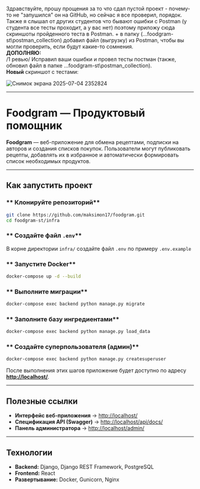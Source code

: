 Здравствуйте, прошу прощения за то что сдал пустой проект - почему-то не "запушился" он на GitHub, но сейчас я все проверил, порядок. Также я слышал от других студентов что бывают ошибки с Postman (у студента все тесты проходит, а у вас нет) поэтому приложу сюда скриншоты пройденного теста в Postman. + в папку (...foodgram-st\postman_collection) добавил файл (выгрузку) из Postman, чтобы вы могли проверить, если будут какие-то сомнения.  
**ДОПОЛНЯЮ:**  
/1 ревью/ Исправил ваши ошибки и провел тесты постман (также, обновил файл в папке ...foodgram-st\postman_collection).  
**Новый** скриншот с тестами:

![Снимок экрана 2025-07-04 2352824](https://github.com/user-attachments/assets/638b839a-d89b-44af-b5d4-fc84a8af9090)

---
# **Foodgram — Продуктовый помощник**

**Foodgram** — веб-приложение для обмена рецептами, подписки на авторов и создания списков покупок. Пользователи могут публиковать рецепты, добавлять их в избранное и автоматически формировать список необходимых продуктов.

---

##  **Как запустить проект**

### ** Клонируйте репозиторий**
```sh
git clone https://github.com/maksimon17/foodgram.git
cd foodgram-st/infra
```

### ** Создайте файл `.env`**
В корне директории `infra/` создайте файл `.env` по примеру `.env.example`

### ** Запустите Docker**
```sh
docker-compose up -d --build
```

### ** Выполните миграции**
```sh
docker-compose exec backend python manage.py migrate
```

### ** Заполните базу ингредиентами**
```sh
docker-compose exec backend python manage.py load_data
```

### ** Создайте суперпользователя (админ)**
```sh
docker-compose exec backend python manage.py createsuperuser
```

После выполнения этих шагов приложение будет доступно по адресу **[http://localhost/](http://localhost/)**.

---

## **Полезные ссылки**

- **Интерфейс веб-приложения** → [http://localhost/](http://localhost/)
- **Спецификация API (Swagger)** → [http://localhost/api/docs/](http://localhost/api/docs/)
- **Панель администратора** → [http://localhost/admin/](http://localhost/admin/)

---

## **Технологии**
- **Backend:** Django, Django REST Framework, PostgreSQL
- **Frontend:** React
- **Развертывание:** Docker, Gunicorn, Nginx
